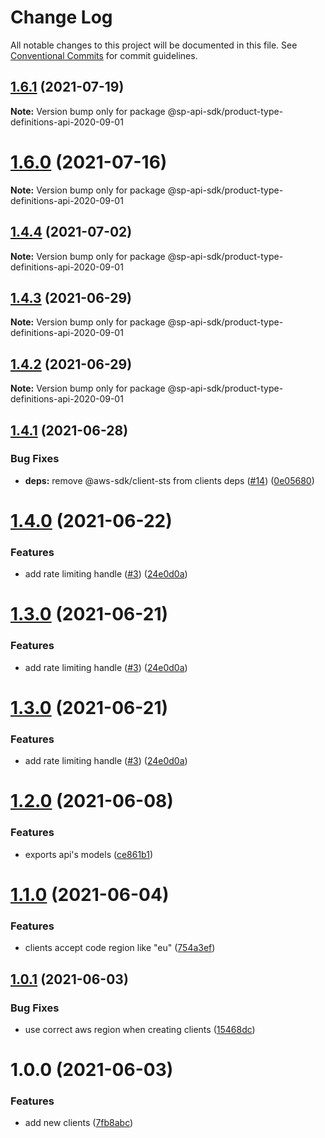 # Change Log

All notable changes to this project will be documented in this file.
See [Conventional Commits](https://conventionalcommits.org) for commit guidelines.

## [1.6.1](https://github.com/bizon/selling-partner-api-sdk/compare/@sp-api-sdk/product-type-definitions-api-2020-09-01@1.6.0...@sp-api-sdk/product-type-definitions-api-2020-09-01@1.6.1) (2021-07-19)

**Note:** Version bump only for package @sp-api-sdk/product-type-definitions-api-2020-09-01





# [1.6.0](https://github.com/bizon/selling-partner-api-sdk/compare/@sp-api-sdk/product-type-definitions-api-2020-09-01@1.4.4...@sp-api-sdk/product-type-definitions-api-2020-09-01@1.6.0) (2021-07-16)

**Note:** Version bump only for package @sp-api-sdk/product-type-definitions-api-2020-09-01





## [1.4.4](https://github.com/bizon/selling-partner-api-sdk/compare/@sp-api-sdk/product-type-definitions-api-2020-09-01@1.4.3...@sp-api-sdk/product-type-definitions-api-2020-09-01@1.4.4) (2021-07-02)

**Note:** Version bump only for package @sp-api-sdk/product-type-definitions-api-2020-09-01





## [1.4.3](https://github.com/bizon/selling-partner-api-sdk/compare/@sp-api-sdk/product-type-definitions-api-2020-09-01@1.4.2...@sp-api-sdk/product-type-definitions-api-2020-09-01@1.4.3) (2021-06-29)

**Note:** Version bump only for package @sp-api-sdk/product-type-definitions-api-2020-09-01





## [1.4.2](https://github.com/bizon/selling-partner-api-sdk/compare/@sp-api-sdk/product-type-definitions-api-2020-09-01@1.4.1...@sp-api-sdk/product-type-definitions-api-2020-09-01@1.4.2) (2021-06-29)

**Note:** Version bump only for package @sp-api-sdk/product-type-definitions-api-2020-09-01





## [1.4.1](https://github.com/bizon/selling-partner-api-sdk/compare/@sp-api-sdk/product-type-definitions-api-2020-09-01@1.4.0...@sp-api-sdk/product-type-definitions-api-2020-09-01@1.4.1) (2021-06-28)


### Bug Fixes

* **deps:** remove @aws-sdk/client-sts from clients deps ([#14](https://github.com/bizon/selling-partner-api-sdk/issues/14)) ([0e05680](https://github.com/bizon/selling-partner-api-sdk/commit/0e056808c6df8aef4059aafc57c8797f717cce49))





# [1.4.0](https://github.com/bizon/selling-partner-api-sdk/compare/@sp-api-sdk/product-type-definitions-api-2020-09-01@1.2.0...@sp-api-sdk/product-type-definitions-api-2020-09-01@1.4.0) (2021-06-22)


### Features

* add rate limiting handle ([#3](https://github.com/bizon/selling-partner-api-sdk/issues/3)) ([24e0d0a](https://github.com/bizon/selling-partner-api-sdk/commit/24e0d0a7e7795b2ed72a7ed7163e52e469630f08))





# [1.3.0](https://github.com/bizon/selling-partner-api-sdk/compare/@sp-api-sdk/product-type-definitions-api-2020-09-01@1.2.0...@sp-api-sdk/product-type-definitions-api-2020-09-01@1.3.0) (2021-06-21)


### Features

* add rate limiting handle ([#3](https://github.com/bizon/selling-partner-api-sdk/issues/3)) ([24e0d0a](https://github.com/bizon/selling-partner-api-sdk/commit/24e0d0a7e7795b2ed72a7ed7163e52e469630f08))





# [1.3.0](https://github.com/bizon/selling-partner-api-sdk/compare/@sp-api-sdk/product-type-definitions-api-2020-09-01@1.2.0...@sp-api-sdk/product-type-definitions-api-2020-09-01@1.3.0) (2021-06-21)


### Features

* add rate limiting handle ([#3](https://github.com/bizon/selling-partner-api-sdk/issues/3)) ([24e0d0a](https://github.com/bizon/selling-partner-api-sdk/commit/24e0d0a7e7795b2ed72a7ed7163e52e469630f08))





# [1.2.0](https://github.com/bizon/selling-partner-api-sdk/compare/@sp-api-sdk/product-type-definitions-api-2020-09-01@1.1.0...@sp-api-sdk/product-type-definitions-api-2020-09-01@1.2.0) (2021-06-08)


### Features

* exports api's models ([ce861b1](https://github.com/bizon/selling-partner-api-sdk/commit/ce861b1eca84b257978a2755d8fbaa5a8b821ad2))





# [1.1.0](https://github.com/bizon/selling-partner-api-sdk/compare/@sp-api-sdk/product-type-definitions-api-2020-09-01@1.0.1...@sp-api-sdk/product-type-definitions-api-2020-09-01@1.1.0) (2021-06-04)


### Features

* clients accept code region like "eu" ([754a3ef](https://github.com/bizon/selling-partner-api-sdk/commit/754a3ef3e344a3df4d16fd64c365c2971b9f007a))





## [1.0.1](https://github.com/bizon/selling-partner-api-sdk/compare/@sp-api-sdk/product-type-definitions-api-2020-09-01@1.0.0...@sp-api-sdk/product-type-definitions-api-2020-09-01@1.0.1) (2021-06-03)


### Bug Fixes

* use correct aws region when creating clients ([15468dc](https://github.com/bizon/selling-partner-api-sdk/commit/15468dc1fa7bf1a85bd69ebc2f3764ce7fc6a9b8))





# 1.0.0 (2021-06-03)


### Features

* add new clients ([7fb8abc](https://github.com/bizon/selling-partner-api-sdk/commit/7fb8abcd9b8a6fd06ca6d44dd3608e8ade1779fd))
